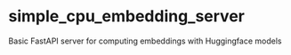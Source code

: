 # simple_cpu_embedding_server
Basic FastAPI server for computing embeddings with Huggingface models
